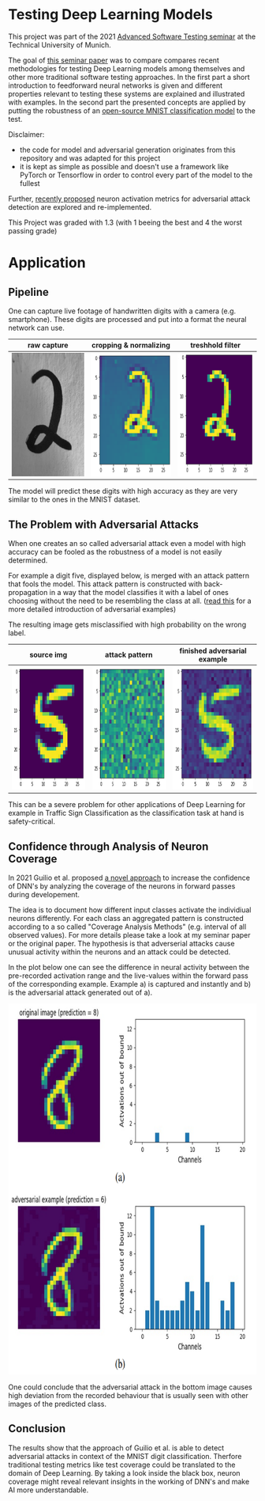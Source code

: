 # Testing Deep Learning Models

This project was part of the 2021 [Advanced Software Testing seminar](https://www.cs.cit.tum.de/sse/lehre/software-qualitaet/) at the Technical University of Munich. 

The goal of [this seminar paper](Testing_DL_Models_seminar_paper.pdf) was to compare compares recent methodologies for testing Deep
Learning models among themselves and other more traditional software testing approaches.
In the first part a short introduction to feedforward neural networks is given and
different properties relevant to testing these systems are explained and illustrated with examples.
In the second part the presented concepts are applied by putting the robustness of an [open-source MNIST classification model](https://github.com/dangeng/Simple_Adversarial_Examples) to the test.

Disclaimer:
- the code for model and adversarial generation originates from this repository and was adapted for this project
- it is kept as simple as possible and doesn't use a framework like PyTorch or Tensorflow in order to control every part of the model to the fullest

Further, [recently proposed](https://arxiv.org/abs/2101.12100) neuron activation metrics for adversarial attack detection are explored and re-implemented.

This Project was graded with 1.3 (with 1 beeing the best and 4 the worst passing grade)

# Application

## Pipeline

One can capture live footage of handwritten digits with a camera (e.g. smartphone).
These digits are processed and put into a format the neural network can use.

| raw capture | cropping & normalizing | treshhold filter |
|---------|------------------------------|------------------|
| <img src="imgs/unprocessed.png" width="250" height="250" />    |  <img src="imgs/processing1.png" width="250" height="250" /> | <img src="imgs/processing2.png" width="250" height="250" /> |

The model will predict these digits with high accuracy as they are very similar to the ones in the MNIST dataset.

## The Problem with Adversarial Attacks

When one creates an so called adversarial attack even a model with high accuracy can be fooled as the robustness of a model is not easily determined.

For example a digit five, displayed below, is merged with an attack pattern that fools the model.
This attack pattern is constructed with back-propagation in a way that the model classifies it with a label of ones choosing without the need to be resembling the class at all.
([read this](https://christophm.github.io/interpretable-ml-book/adversarial.html) for a more detailed introduction of adversarial examples)

The resulting image gets misclassified with high probability on the wrong label.

| source img | attack pattern | finished adversarial example |
|---------|------------------------------|------------------|
| <img src="imgs/source.png" width="250" height="250" />    |  <img src="imgs/attackPattern.png" width="250" height="250" /> | <img src="imgs/adversarial.png" width="250" height="250" /> |


This can be a severe problem for other applications of Deep Learning for example in Traffic Sign Classification as the classification task at hand is safety-critical.

## Confidence through Analysis of Neuron Coverage

In 2021 Guilio et al. proposed [a novel approach](https://arxiv.org/abs/2101.12100) to increase the confidence of DNN's by analyzing the coverage of the neurons in forward passes during developement.

The idea is to document how different input classes activate the individiual neurons differently.
For each class an aggregated pattern is constructed according to a so called "Coverage Analysis Methods" (e.g. interval of all observed values). For more details please take a look at my seminar paper or the original paper.
The hypothesis is that adverserial attacks cause unusual activity within the neurons and an attack could be detected.

In the plot below one can see the difference in neural activity between the pre-recorded activation range and the live-values within the forward pass of the corresponding example. Example a) is captured and instantly and b) is the adversarial attack generated out of a).

<center><img src="imgs/detection.png" width="750" height="750" /></center>

One could conclude that the adversarial attack in the bottom image causes high deviation from the recorded behaviour that is usually seen with other images of the predicted class.

## Conclusion

The results show that the approach of Guilio et al. is able to detect adversarial attacks in context of the MNIST digit classification.
Therfore traditional testing metrics like test coverage could be translated to the domain of Deep Learning.
By taking a look inside the black box, neuron coverage might reveal relevant insights in the working of DNN's and make AI more understandable.









